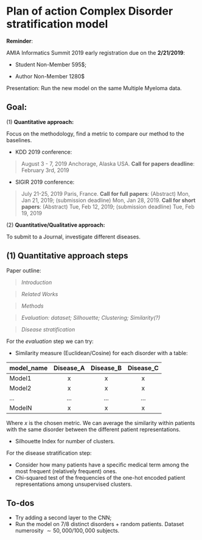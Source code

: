 # Plan of action Complex Disorder stratification model

**Reminder**: 

AMIA Informatics Summit 2019 early registration due on the __2/21/2019__: 
* Student Non-Member 595$;

* Author Non-Member 1280$

Presentation: Run the new model on the same Multiple Myeloma data.

## Goal:
(1) __Quantitative approach:__

Focus on the methodology, find a metric to compare our method to the baselines.

- KDD 2019 conference: 

> August 3 - 7, 2019
Anchorage, Alaska USA.
**Call for papers deadline**: February 3rd, 2019

- SIGIR 2019 conference:

> July 21-25, 2019 
Paris, France.
**Call for full papers**: (Abstract) Mon, Jan 21, 2019; (submission deadline) Mon, Jan 28, 2019.
**Call for short papers**: (Abstract) Tue, Feb 12, 2019; (submission deadline) Tue, Feb 19, 2019

(2) __Quantitative/Qualitative approach:__

To submit to a Journal, investigate different diseases.

## (1) Quantitative approach steps

Paper outline:

> _Introduction_

> _Related Works_

> _Methods_

> _Evaluation: dataset; Silhouette; Clustering; Similarity(?)_

> _Disease stratification_

For the _evaluation_ step we can try:

- Similarity measure (Euclidean/Cosine) for each disorder with a table:

|model_name| Disease_A | Disease_B | Disease_C |  
| ---   | :-------: |:---------:| :--------:|   
| Model1| x         | x         | x         |
| Model2| x         | x         | x         |
| ...   | ...       | ...       | ...       |
| ModelN| x         | x         | x         |

Where $x$ is the chosen metric. We can average the similarity within patients with the same disorder between the different patient representations.
- Silhouette Index for number of clusters.

For the disease stratification step:

- Consider how many patients have a specific medical term among the most frequent (relatively frequent) ones.
- Chi-squared test of the frequencies of the one-hot encoded patient representations among unsupervised clusters. 

## To-dos
- Try adding a second layer to the CNN;
- Run the model on 7/8 distinct disorders + random patients. Dataset numerosity $\sim 50,000/100,000$ subjects.

